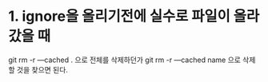 # 1. ignore을 올리기전에 실수로 파일이 올라갔을 때

git rm -r —cached . 으로 전체를 삭제하던가 
git rm -r —cached name  으로 삭제할 것을 찾으면 된다.